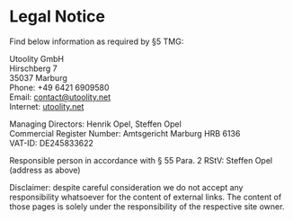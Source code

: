 ﻿# Legal Notice

Find below information as required by §5 TMG:

Utoolity GmbH
<br>Hirschberg 7
<br>35037 Marburg
<br>Phone: +49 6421 6909580
<br>Email: <contact@utoolity.net>
<br>Internet: [utoolity.net](https://utoolity.net/)

Managing Directors: Henrik Opel, Steffen Opel
<br>Commercial Register Number: Amtsgericht Marburg HRB 6136
<br>VAT-ID: DE245833622

Responsible person in accordance with § 55 Para. 2 RStV: Steffen Opel (address as above)

Disclaimer: despite careful consideration we do not accept any responsibility whatsoever for the content of external links. The content of those pages is solely under the responsibility of the respective site owner.

